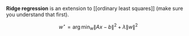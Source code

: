 **Ridge regression** is an extension to [[ordinary least squares]] (make sure you understand that first). 

$$
w^\star = \arg\min_w \lVert Ax - b \rVert^2 + \lambda \lVert w \rVert^2
$$